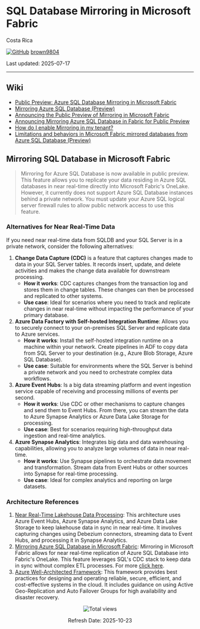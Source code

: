 # SQL Database Mirroring in Microsoft Fabric

Costa Rica

[![GitHub](https://img.shields.io/badge/--181717?logo=github&logoColor=ffffff)](https://github.com/)
[brown9804](https://github.com/brown9804)

Last updated: 2025-07-17

----------

## Wiki 

- [Public Preview: Azure SQL Database Mirroring in Microsoft Fabric](https://azure.microsoft.com/en-us/updates/public-preview-azure-sql-database-mirroring-in-microsoft-fabric/)
- [Mirroring Azure SQL Database (Preview)](https://learn.microsoft.com/en-us/fabric/database/mirrored-database/azure-sql-database)
- [Announcing the Public Preview of Mirroring in Microsoft Fabric](https://blog.fabric.microsoft.com/en-us/blog/announcing-the-public-preview-of-database-mirroring-in-microsoft-fabric?ft=All)
- [Announcing Mirroring Azure SQL Database in Fabric for Public Preview](https://techcommunity.microsoft.com/t5/azure-sql-blog/announcing-mirroring-azure-sql-database-in-fabric-for-public/ba-p/4085988)
- [How do I enable Mirroring in my tenant?](https://learn.microsoft.com/en-us/fabric/database/mirrored-database/overview#how-do-i-enable-mirroring-in-my-tenant)
- [Limitations and behaviors in Microsoft Fabric mirrored databases from Azure SQL Database (Preview)](https://learn.microsoft.com/en-us/fabric/database/mirrored-database/azure-sql-database-limitations)

## Mirroring SQL Database in Microsoft Fabric

> Mirroring for Azure SQL Database is now available in public preview. This feature allows you to replicate your data residing in Azure SQL databases in near real-time directly into Microsoft Fabric's OneLake. However, it currently does not support Azure SQL Database instances behind a private network. You must update your Azure SQL logical server firewall rules to allow public network access to use this feature.

### Alternatives for Near Real-Time Data

If you need near real-time data from SQLDB and your SQL Server is in a private network, consider the following alternatives:

1. **Change Data Capture (CDC)** is a feature that captures changes made to data in your SQL Server tables. It records insert, update, and delete activities and makes the change data available for downstream processing.
    - **How it works**: CDC captures changes from the transaction log and stores them in change tables. These changes can then be processed and replicated to other systems.
    - **Use case**: Ideal for scenarios where you need to track and replicate changes in near real-time without impacting the performance of your primary database.
2. **Azure Data Factory with Self-hosted Integration Runtime**: Allows you to securely connect to your on-premises SQL Server and replicate data to Azure services.
    - **How it works**: Install the self-hosted integration runtime on a machine within your network. Create pipelines in ADF to copy data from SQL Server to your destination (e.g., Azure Blob Storage, Azure SQL Database).
    - **Use case**: Suitable for environments where the SQL Server is behind a private network and you need to orchestrate complex data workflows.
3. **Azure Event Hubs**: Is a big data streaming platform and event ingestion service capable of receiving and processing millions of events per second.
    - **How it works**: Use CDC or other mechanisms to capture changes and send them to Event Hubs. From there, you can stream the data to Azure Synapse Analytics or Azure Data Lake Storage for processing.
    - **Use case**: Best for scenarios requiring high-throughput data ingestion and real-time analytics.
4. **Azure Synapse Analytics**: Integrates big data and data warehousing capabilities, allowing you to analyze large volumes of data in near real-time.
    - **How it works**: Use Synapse pipelines to orchestrate data movement and transformation. Stream data from Event Hubs or other sources into Synapse for real-time processing.
    - **Use case**: Ideal for complex analytics and reporting on large datasets.

### Architecture References
1. [Near Real-Time Lakehouse Data Processing](https://learn.microsoft.com/en-us/azure/architecture/example-scenario/data/real-time-lakehouse-data-processing): This architecture uses Azure Event Hubs, Azure Synapse Analytics, and Azure Data Lake Storage to keep lakehouse data in sync in near real-time. It involves capturing changes using Debezium connectors, streaming data to Event Hubs, and processing it in Synapse Analytics.
2. [Mirroring Azure SQL Database in Microsoft Fabric](https://www.mssqltips.com/sqlservertip/8001/microsoft-fabric-mirroring-for-data-replication/): Mirroring in Microsoft Fabric allows for near real-time replication of Azure SQL Database into Fabric's OneLake. This feature leverages SQL's CDC stack to keep data in sync without complex ETL processes. For more [click here](https://techcommunity.microsoft.com/t5/azure-sql-blog/announcing-mirroring-azure-sql-database-in-fabric-for-public/ba-p/4085988).
3. [Azure Well-Architected Framework](https://learn.microsoft.com/en-us/azure/well-architected/service-guides/azure-sql-database-well-architected-framework): This framework provides best practices for designing and operating reliable, secure, efficient, and cost-effective systems in the cloud. It includes guidance on using Active Geo-Replication and Auto Failover Groups for high availability and disaster recovery.

<!-- START BADGE -->
<div align="center">
  <img src="https://img.shields.io/badge/Total%20views-1532-limegreen" alt="Total views">
  <p>Refresh Date: 2025-10-23</p>
</div>
<!-- END BADGE -->